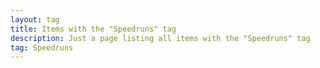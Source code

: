 ```yaml
---
layout: tag
title: Items with the "Speedruns" tag
description: Just a page listing all items with the "Speedruns" tag
tag: Speedruns
---
```

